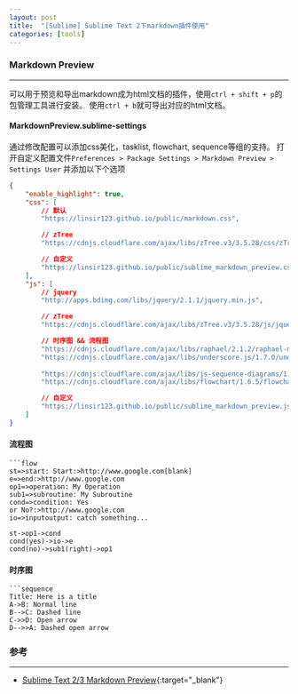 ```yaml
---
layout: post
title:  "[Sublime] Sublime Text 2下markdown插件使用"
categories: [tools]
---
```


### Markdown Preview
---------------------

可以用于预览和导出markdown成为html文档的插件，使用`ctrl + shift + p`的包管理工具进行安装。
使用`ctrl + b`就可导出对应的html文档。


#### MarkdownPreview.sublime-settings

通过修改配置可以添加css美化，tasklist, flowchart, sequence等组的支持。
打开自定义配置文件`Preferences > Package Settings > Markdown Preview > Settings User`
并添加以下个选项

```json
{
	"enable_highlight": true,
	"css": [
		// 默认
		"https://linsir123.github.io/public/markdown.css",

		// zTree
		"https://cdnjs.cloudflare.com/ajax/libs/zTree.v3/3.5.28/css/zTreeStyle/zTreeStyle.css",

		// 自定义
		"https://linsir123.github.io/public/sublime_markdown_preview.css"
	],
	"js": [
		// jquery
		"http://apps.bdimg.com/libs/jquery/2.1.1/jquery.min.js",

		// zTree
		"https://cdnjs.cloudflare.com/ajax/libs/zTree.v3/3.5.28/js/jquery.ztree.all.min.js",

		// 时序图 && 流程图
		"https://cdnjs.cloudflare.com/ajax/libs/raphael/2.1.2/raphael-min.js",
		"https://cdnjs.cloudflare.com/ajax/libs/underscore.js/1.7.0/underscore-min.js",
		
		"https://cdnjs.cloudflare.com/ajax/libs/js-sequence-diagrams/1.0.4/sequence-diagram-min.js",
		"https://cdnjs.cloudflare.com/ajax/libs/flowchart/1.6.5/flowchart.min.js",

		// 自定义
		"https://linsir123.github.io/public/sublime_markdown_preview.js"
	]
}
```

#### 流程图

```
```flow
st=>start: Start:>http://www.google.com[blank]
e=>end:>http://www.google.com
op1=>operation: My Operation
sub1=>subroutine: My Subroutine
cond=>condition: Yes
or No?:>http://www.google.com
io=>inputoutput: catch something...

st->op1->cond
cond(yes)->io->e
cond(no)->sub1(right)->op1
```

#### 时序图

```
```sequence
Title: Here is a title
A->B: Normal line
B-->C: Dashed line
C->>D: Open arrow
D-->>A: Dashed open arrow
```

### 参考
-----------------------------
* [Sublime Text 2/3 Markdown Preview](https://github.com/revolunet/sublimetext-markdown-preview){:target="_blank"}
